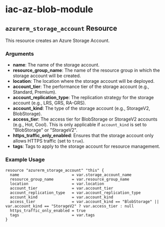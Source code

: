 # iac-az-blob-module
## `azurerm_storage_account` Resource

This resource creates an Azure Storage Account.

### Arguments

- **name**: The name of the storage account.
- **resource_group_name**: The name of the resource group in which the storage account will be created.
- **location**: The location where the storage account will be deployed.
- **account_tier**: The performance tier of the storage account (e.g., Standard, Premium).
- **account_replication_type**: The replication strategy for the storage account (e.g., LRS, GRS, RA-GRS).
- **account_kind**: The type of the storage account (e.g., StorageV2, BlobStorage).
- **access_tier**: The access tier for BlobStorage or StorageV2 accounts (e.g., Hot, Cool). This is only applicable if `account_kind` is set to "BlobStorage" or "StorageV2".
- **https_traffic_only_enabled**: Ensures that the storage account only allows HTTPS traffic (set to `true`).
- **tags**: Tags to apply to the storage account for resource management.

### Example Usage

```hcl
resource "azurerm_storage_account" "this" {
  name                       = var.storage_account_name
  resource_group_name        = var.resource_group_name
  location                   = var.location
  account_tier               = var.account_tier
  account_replication_type   = var.account_replication_type
  account_kind               = var.account_kind
  access_tier                = var.account_kind == "BlobStorage" || var.account_kind == "StorageV2" ? var.access_tier : null
  https_traffic_only_enabled = true
  tags                       = var.tags
}
